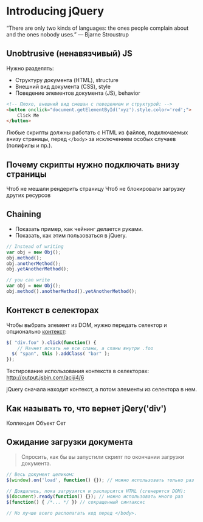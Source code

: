 # Introducing jQuery
“There are only two kinds of languages: the ones people complain about and the ones nobody uses.”
— Bjarne Stroustrup


## Unobtrusive (ненавязчивый) JS 
Нужно разделять:
* Структуру документа (HTML), structure
* Внешний вид документа (CSS), style
* Поведение элементов документа (JS), behavior

```html
<!-- Плохо, внешний вид смешан с поведением и структурой: -->
<button onclick="document.getElementById('xyz').style.color='red';">
    Click Me
</button>
```

Любые скрипты должны работать с HTML из файлов, подключаемых внизу страницы, перед `</body>` за исключением особых случаев (полифилы и пр.).

## Почему скрипты нужно подключать внизу страницы
Чтоб не мешали рендерить страницу
Чтоб не блокировали загрузку других ресурсов

## Chaining
* Показать пример, как чейнинг делается руками.
* Показать, как этим пользоваться в jQuery.

```js
// Instead of writing
var obj = new Obj();
obj.method();
obj.anotherMethod();
obj.yetAnotherMethod();

// you can write
var obj = new Obj();
obj.method().anotherMethod().yetAnotherMethod();
```


## Контекст в селекторах
Чтобы выбрать элемент из DOM, нужно передать селектор и опционально [контекст](http://api.jquery.com/jquery/#selector-context):

```js
$( "div.foo" ).click(function() {
    // Начнет искать не все спаны, а спаны внутри .foo
  $( "span", this ).addClass( "bar" );
});
```

Тестирование использования контекста в селекторах: http://output.jsbin.com/aciji4/6

jQuery сначала находит контекст, а потом элементы из селектора в нем.

## Как называть то, что вернет jQery('div')
Коллекция
Объект
Сет

## Ожидание загрузки документа
> Спросить, как бы вы запустили скрипт по окончании загрузки документа.

```js
// Весь документ целиком:
$(window).on('load', function() {}); // можно использовать только раз

// Дождались, пока загрузится и распарсится HTML (сгенерится DOM):
$(document).ready(function() {}); // можно использовать много раз
$(function() { /*... */ }) // сокращенный синтаксис

// Но лучше всего располагать код перед </body>.
```



